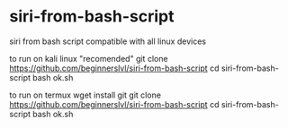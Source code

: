 # siri-from-bash-script
siri from bash script compatible with all linux devices



to run on kali linux "recomended"
git clone https://github.com/beginnerslvl/siri-from-bash-script
cd siri-from-bash-script
bash ok.sh

to run on termux
wget install git
git clone https://github.com/beginnerslvl/siri-from-bash-script
cd siri-from-bash-script
bash ok.sh

